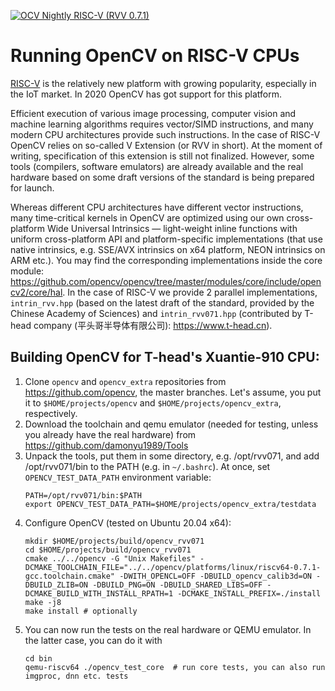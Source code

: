 [![OCV Nightly RISC-V (RVV 0.7.1)](https://github.com/opencv/ci-gha-workflow/actions/workflows/OCV-Nightly-RISCV.yaml/badge.svg?event=schedule)](https://github.com/opencv/ci-gha-workflow/actions/workflows/OCV-Nightly-RISCV.yaml)

# Running OpenCV on RISC-V CPUs

[RISC-V](https://riscv.org) is the relatively new platform with growing popularity, especially in the IoT market. In 2020 OpenCV has got support for this platform.

Efficient execution of various image processing, computer vision and machine learning algorithms requires vector/SIMD instructions, and many modern CPU architectures provide such instructions. In the case of RISC-V OpenCV relies on so-called V Extension (or RVV in short). At the moment of writing, specification of this extension is still not finalized. However, some tools (compilers, software emulators) are already available and the real hardware based on some draft versions of the standard is being prepared for launch.

Whereas different CPU architectures have different vector instructions, many time-critical kernels in OpenCV are optimized using our own cross-platform Wide Universal Intrinsics — light-weight inline functions with uniform cross-platform API and platform-specific implementations (that use native intrinsics, e.g. SSE/AVX intrinsics on x64 platform, NEON intrinsics on ARM etc.). You may find the corresponding implementations inside the core module: https://github.com/opencv/opencv/tree/master/modules/core/include/opencv2/core/hal. In the case of RISC-V we provide 2 parallel implementations, `intrin_rvv.hpp` (based on the latest draft of the standard, provided by the Chinese Academy of Sciences) and `intrin_rvv071.hpp` (contributed by T-head company (平头哥半导体有限公司): https://www.t-head.cn).

## Building OpenCV for T-head's Xuantie-910 CPU:

1. Clone `opencv` and `opencv_extra` repositories from https://github.com/opencv, the master branches. Let's assume, you put it to `$HOME/projects/opencv` and `$HOME/projects/opencv_extra`, respectively.
2. Download the toolchain and qemu emulator (needed for testing, unless you already have the real hardware) from https://github.com/damonyu1989/Tools
3. Unpack the tools, put them in some directory, e.g. /opt/rvv071, and add /opt/rvv071/bin to the PATH (e.g. in `~/.bashrc`). At once, set `OPENCV_TEST_DATA_PATH` environment variable:
   ```
   PATH=/opt/rvv071/bin:$PATH
   export OPENCV_TEST_DATA_PATH=$HOME/projects/opencv_extra/testdata
   ```
4. Configure OpenCV (tested on Ubuntu 20.04 x64):
   ```
   mkdir $HOME/projects/build/opencv_rvv071
   cd $HOME/projects/build/opencv_rvv071
   cmake ../../opencv -G "Unix Makefiles" -DCMAKE_TOOLCHAIN_FILE="../../opencv/platforms/linux/riscv64-0.7.1-gcc.toolchain.cmake" -DWITH_OPENCL=OFF -DBUILD_opencv_calib3d=ON -DBUILD_ZLIB=ON -DBUILD_PNG=ON -DBUILD_SHARED_LIBS=OFF -DCMAKE_BUILD_WITH_INSTALL_RPATH=1 -DCMAKE_INSTALL_PREFIX=./install
   make -j8
   make install # optionally
   ```
5. You can now run the tests on the real hardware or QEMU emulator. In the latter case, you can do it with
   ```
   cd bin
   qemu-riscv64 ./opencv_test_core  # run core tests, you can also run imgproc, dnn etc. tests
   ```
